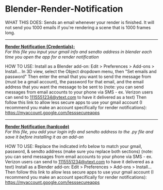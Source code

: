 # Blender-Render-Notification
 WHAT THIS DOES: Sends an email whenever your render is finished. It will not send you 1000 emails if you're rendering
   a scene that is 1000 frames long.

---------------------------------------------------------------------------------------------------------------------

<a href="http://ericcharl.es/downloads/render-notification-credentials.zip" download><b>Render Notification (Credentials):</b></a>
<br>
<i>For this file you input your gmail info and sendto address in blender each time you open the app for a render notification</i>

 HOW TO USE: Install as a Blender add-on: Edit > Preferences > Add-ons > Install...
 In 3D view, select the Object dropdown menu, then "Set emails and password"
 Then enter the email that you want to send the message from (must be a gmail account), the password for that email, and the email address that you want the message to be sent to
   (note: you can send messages from email accounts to your phone via SMS - ex. Verizon users can send to 1115551234@vtext.com to have it delivered as a text)
 Then follow this link to allow less secure apps to use your gmail account (I recommend you make an account specifically for render notifications): https://myaccount.google.com/lesssecureapps

---------------------------------------------------------------------------------------------------------------------

<a href="http://ericcharl.es/downloads/render-notification-hardcode.zip" download><b>Render Notification (hardcode)</b></a>
<br>
<i>For this file, you add your login info and sendto address to the .py file and save it before installing it as an add-on</i>

 HOW TO USE:
 Replace the indicated info below to match your gmail, password, & sendto address (make sure you replace both sections)
   (note: you can send messages from email accounts to your phone via SMS - ex. Verizon users can send to 1115551234@vtext.com to have it delivered as a text)
 Install as a Blender add-on: Edit > Preferences > Add-ons > Install...
 Then follow this link to allow less secure apps to use your gmail account (I recommend you make an account specifically for render notifications): https://myaccount.google.com/lesssecureapps
